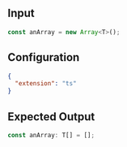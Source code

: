 
## Input
```javascript input
const anArray = new Array<T>();
```

## Configuration
```json configuration
{
  "extension": "ts"
}
```

## Expected Output
```javascript expected output
const anArray: T[] = [];
```
